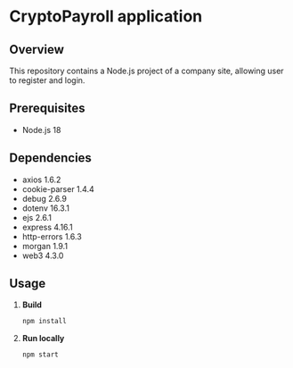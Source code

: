 # CryptoPayroll application 

## Overview

This repository contains a Node.js project of a company site, allowing user to register and login.

## Prerequisites

- Node.js 18

## Dependencies

- axios 1.6.2
- cookie-parser 1.4.4
- debug 2.6.9
- dotenv 16.3.1
- ejs 2.6.1
- express 4.16.1
- http-errors 1.6.3
- morgan 1.9.1
- web3 4.3.0

## Usage

1. **Build**
   ```bash
   npm install
   ```
2. **Run locally**
   ```bash
   npm start
   ```

